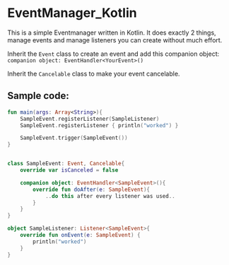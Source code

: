 # EventManager_Kotlin

This is a simple Eventmanager written in Kotlin. It does exactly 2 things, manage events and manage listeners you can create without much effort.

Inherit the `Event` class to create an event and add this companion object: `companion object: EventHandler<YourEvent>()`

Inherit the `Cancelable` class to make your event cancelable.

## Sample code:
```kotlin
fun main(args: Array<String>){
    SampleEvent.registerListener(SampleListener)
    SampleEvent.registerListener { println("worked") }

    SampleEvent.trigger(SampleEvent())
}


class SampleEvent: Event, Cancelable{
    override var isCanceled = false

    companion object: EventHandler<SampleEvent>(){
        override fun doAfter(e: SampleEvent){
            ..do this after every listener was used..
        }
    }
}

object SampleListener: Listener<SampleEvent>{
    override fun onEvent(e: SampleEvent) {
        println("worked")
    }
}
```
